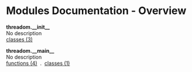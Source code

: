 # Modules Documentation - Overview

**threadom.\_\_init\_\_**
<br>
No description
<br>
[classes (3)](https://github.com/pyrustic/threadom/blob/master/docs/modules/content/threadom.__init__/classes.md)

**threadom.\_\_main\_\_**
<br>
No description
<br>
[functions (4)](https://github.com/pyrustic/threadom/blob/master/docs/modules/content/threadom.__main__/functions.md) &nbsp;.&nbsp; [classes (1)](https://github.com/pyrustic/threadom/blob/master/docs/modules/content/threadom.__main__/classes.md)
